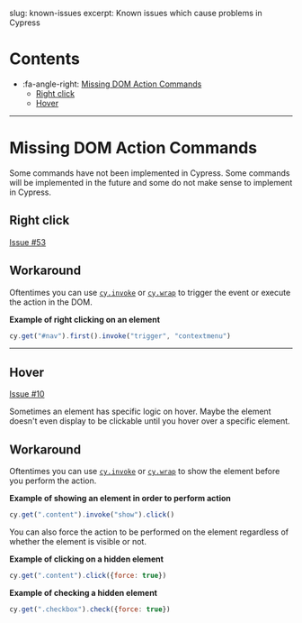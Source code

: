 slug: known-issues
excerpt: Known issues which cause problems in Cypress

# Contents

- :fa-angle-right: [Missing DOM Action Commands](#section-missing-dom-action-commands)
  - [Right click](#section-right-click)
  - [Hover](#section-hover)

***

# Missing DOM Action Commands

Some commands have not been implemented in Cypress. Some commands will be implemented in the future and some do not make sense to implement in Cypress.

## Right click

[Issue #53](https://github.com/cypress-io/cypress/issues/53)

## Workaround

Oftentimes you can use [`cy.invoke`](https://on.cypress.io/api/invoke) or [`cy.wrap`](https://on.cypress.io/api/wrap) to trigger the event or execute the action in the DOM.

**Example of right clicking on an element**
```javascript
cy.get("#nav").first().invoke("trigger", "contextmenu")
```

***

## Hover

[Issue #10](https://github.com/cypress-io/cypress/issues/10)

Sometimes an element has specific logic on hover. Maybe the element doesn't even display to be clickable until you hover over a specific element.

## Workaround

Oftentimes you can use [`cy.invoke`](https://on.cypress.io/api/invoke) or [`cy.wrap`](https://on.cypress.io/api/wrap) to show the element before you perform the action.

**Example of showing an element in order to perform action**
```javascript
cy.get(".content").invoke("show").click()
```

You can also force the action to be performed on the element regardless of whether the element is visible or not.

**Example of clicking on a hidden element**
```javascript
cy.get(".content").click({force: true})
```

**Example of checking a hidden element**
```javascript
cy.get(".checkbox").check({force: true})
```
